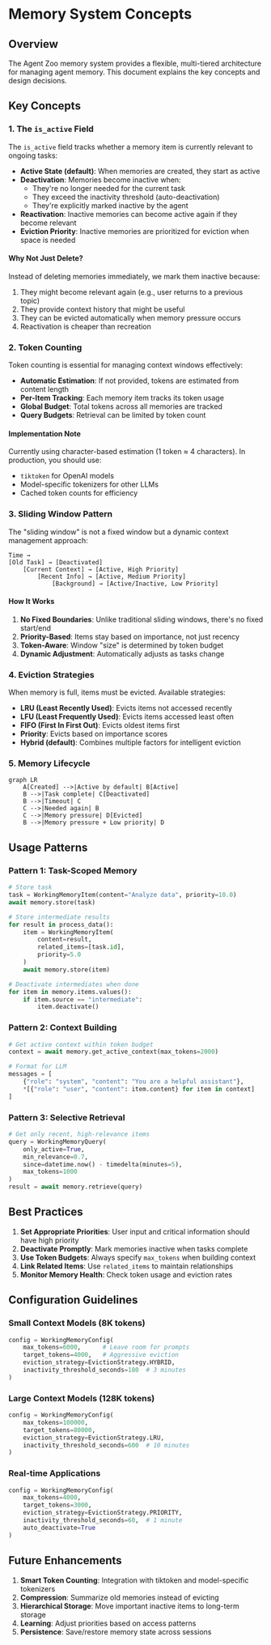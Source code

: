 # Memory System Concepts

## Overview

The Agent Zoo memory system provides a flexible, multi-tiered architecture for managing agent memory. This document explains the key concepts and design decisions.

## Key Concepts

### 1. The `is_active` Field

The `is_active` field tracks whether a memory item is currently relevant to ongoing tasks:

- **Active State (default)**: When memories are created, they start as active
- **Deactivation**: Memories become inactive when:
  - They're no longer needed for the current task
  - They exceed the inactivity threshold (auto-deactivation)
  - They're explicitly marked inactive by the agent
- **Reactivation**: Inactive memories can become active again if they become relevant
- **Eviction Priority**: Inactive memories are prioritized for eviction when space is needed

#### Why Not Just Delete?

Instead of deleting memories immediately, we mark them inactive because:
1. They might become relevant again (e.g., user returns to a previous topic)
2. They provide context history that might be useful
3. They can be evicted automatically when memory pressure occurs
4. Reactivation is cheaper than recreation

### 2. Token Counting

Token counting is essential for managing context windows effectively:

- **Automatic Estimation**: If not provided, tokens are estimated from content length
- **Per-Item Tracking**: Each memory item tracks its token usage
- **Global Budget**: Total tokens across all memories are tracked
- **Query Budgets**: Retrieval can be limited by token count

#### Implementation Note

Currently using character-based estimation (1 token ≈ 4 characters). In production, you should use:
- `tiktoken` for OpenAI models
- Model-specific tokenizers for other LLMs
- Cached token counts for efficiency

### 3. Sliding Window Pattern

The "sliding window" is not a fixed window but a dynamic context management approach:

```
Time →
[Old Task] → [Deactivated]
    [Current Context] → [Active, High Priority]
        [Recent Info] → [Active, Medium Priority]
            [Background] → [Active/Inactive, Low Priority]
```

#### How It Works

1. **No Fixed Boundaries**: Unlike traditional sliding windows, there's no fixed start/end
2. **Priority-Based**: Items stay based on importance, not just recency
3. **Token-Aware**: Window "size" is determined by token budget
4. **Dynamic Adjustment**: Automatically adjusts as tasks change

### 4. Eviction Strategies

When memory is full, items must be evicted. Available strategies:

- **LRU (Least Recently Used)**: Evicts items not accessed recently
- **LFU (Least Frequently Used)**: Evicts items accessed least often
- **FIFO (First In First Out)**: Evicts oldest items first
- **Priority**: Evicts based on importance scores
- **Hybrid (default)**: Combines multiple factors for intelligent eviction

### 5. Memory Lifecycle

```mermaid
graph LR
    A[Created] -->|Active by default| B[Active]
    B -->|Task complete| C[Deactivated]
    B -->|Timeout| C
    C -->|Needed again| B
    C -->|Memory pressure| D[Evicted]
    B -->|Memory pressure + Low priority| D
```

## Usage Patterns

### Pattern 1: Task-Scoped Memory

```python
# Store task
task = WorkingMemoryItem(content="Analyze data", priority=10.0)
await memory.store(task)

# Store intermediate results
for result in process_data():
    item = WorkingMemoryItem(
        content=result,
        related_items=[task.id],
        priority=5.0
    )
    await memory.store(item)

# Deactivate intermediates when done
for item in memory.items.values():
    if item.source == "intermediate":
        item.deactivate()
```

### Pattern 2: Context Building

```python
# Get active context within token budget
context = await memory.get_active_context(max_tokens=2000)

# Format for LLM
messages = [
    {"role": "system", "content": "You are a helpful assistant"},
    *[{"role": "user", "content": item.content} for item in context]
]
```

### Pattern 3: Selective Retrieval

```python
# Get only recent, high-relevance items
query = WorkingMemoryQuery(
    only_active=True,
    min_relevance=0.7,
    since=datetime.now() - timedelta(minutes=5),
    max_tokens=1000
)
result = await memory.retrieve(query)
```

## Best Practices

1. **Set Appropriate Priorities**: User input and critical information should have high priority
2. **Deactivate Promptly**: Mark memories inactive when tasks complete
3. **Use Token Budgets**: Always specify `max_tokens` when building context
4. **Link Related Items**: Use `related_items` to maintain relationships
5. **Monitor Memory Health**: Check token usage and eviction rates

## Configuration Guidelines

### Small Context Models (8K tokens)
```python
config = WorkingMemoryConfig(
    max_tokens=6000,      # Leave room for prompts
    target_tokens=4000,   # Aggressive eviction
    eviction_strategy=EvictionStrategy.HYBRID,
    inactivity_threshold_seconds=180  # 3 minutes
)
```

### Large Context Models (128K tokens)
```python
config = WorkingMemoryConfig(
    max_tokens=100000,
    target_tokens=80000,
    eviction_strategy=EvictionStrategy.LRU,
    inactivity_threshold_seconds=600  # 10 minutes
)
```

### Real-time Applications
```python
config = WorkingMemoryConfig(
    max_tokens=4000,
    target_tokens=3000,
    eviction_strategy=EvictionStrategy.PRIORITY,
    inactivity_threshold_seconds=60,  # 1 minute
    auto_deactivate=True
)
```

## Future Enhancements

1. **Smart Token Counting**: Integration with tiktoken and model-specific tokenizers
2. **Compression**: Summarize old memories instead of evicting
3. **Hierarchical Storage**: Move important inactive items to long-term storage
4. **Learning**: Adjust priorities based on access patterns
5. **Persistence**: Save/restore memory state across sessions